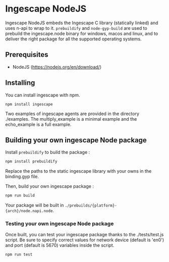 # Ingescape NodeJS

Ingescape NodeJS embeds the Ingescape C library (statically linked) and uses n-api to wrap to it.
`prebuildify` and `node-gyp-build` are used to prebuild the ingescape.node binary for windows, macos and linux, and to deliver the right package for all the supported operating systems.


## Prerequisites

* NodeJS (https://nodejs.org/en/download/)


## Installing

You can install ingescape with npm. 
```
npm install ingescape
```

Two examples of ingescape agents are provided in the directory ./examples. The multiply_example is a minimal example and the echo_example is a full example.


## Building your own ingescape Node package

Install `prebuildify` to build the package : 

```bash
npm install prebuildify
```

Replace the paths to the static ingescape library with your owns in the binding.gyp file.

Then, build your own ingescape package : 

```bash
npm run build
```

Your package will be built in `./prebuilds/{platform}-{arch}/node.napi.node`.


### Testing your own ingescape Node package

Once built, you can test your ingescape package thanks to the ./tests/test.js script. Be sure to specify correct values for network device (default is 'en0') and port (default is 5670) variables inside the script.

```bash
npm run test
```